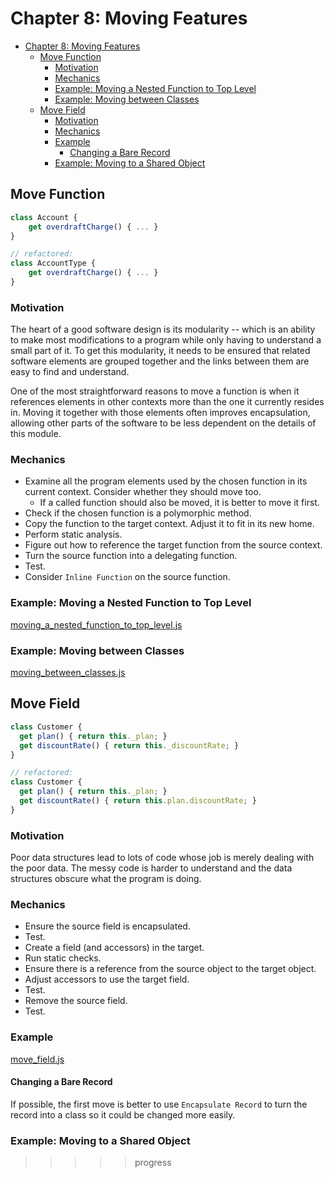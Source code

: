 # Chapter 8: Moving Features

- [Chapter 8: Moving Features](#chapter-8-moving-features)
  - [Move Function](#move-function)
    - [Motivation](#motivation)
    - [Mechanics](#mechanics)
    - [Example: Moving a Nested Function to Top Level](#example-moving-a-nested-function-to-top-level)
    - [Example: Moving between Classes](#example-moving-between-classes)
  - [Move Field](#move-field)
    - [Motivation](#motivation-1)
    - [Mechanics](#mechanics-1)
    - [Example](#example)
      - [Changing a Bare Record](#changing-a-bare-record)
    - [Example: Moving to a Shared Object](#example-moving-to-a-shared-object)

## Move Function

```js
class Account {
    get overdraftCharge() { ... }
}

// refactored:
class AccountType {
    get overdraftCharge() { ... }
}
```

### Motivation

The heart of a good software design is its modularity -- which is an ability to
make most modifications to a program while only having to understand a small
part of it. To get this modularity, it needs to be ensured that related software
elements are grouped together and the links between them are easy to find and
understand.

One of the most straightforward reasons to move a function is when it references
elements in other contexts more than the one it currently resides in. Moving it
together with those elements often improves encapsulation, allowing other parts
of the software to be less dependent on the details of this module.

### Mechanics

- Examine all the program elements used by the chosen function in its current
  context. Consider whether they should move too.
  - If a called function should also be moved, it is better to move it first.
- Check if the chosen function is a polymorphic method.
- Copy the function to the target context. Adjust it to fit in its new home.
- Perform static analysis.
- Figure out how to reference the target function from the source context.
- Turn the source function into a delegating function.
- Test.
- Consider `Inline Function` on the source function.

### Example: Moving a Nested Function to Top Level

[moving_a_nested_function_to_top_level.js](moving_a_nested_function_to_top_level.js)

### Example: Moving between Classes

[moving_between_classes.js](moving_between_classes.js)

## Move Field

```js
class Customer {
  get plan() { return this._plan; }
  get discountRate() { return this._discountRate; }
}

// refactored:
class Customer {
  get plan() { return this._plan; }
  get discountRate() { return this.plan.discountRate; }
}
```

### Motivation

Poor data structures lead to lots of code whose job is merely dealing with the
poor data. The messy code is harder to understand and the data structures
obscure what the program is doing.

### Mechanics

- Ensure the source field is encapsulated.
- Test.
- Create a field (and accessors) in the target.
- Run static checks.
- Ensure there is a reference from the source object to the target object.
- Adjust accessors to use the target field.
- Test.
- Remove the source field.
- Test.

### Example

[move_field.js](move_field.js)

#### Changing a Bare Record

If possible, the first move is better to use `Encapsulate Record` to turn the
record into a class so it could be changed more easily.

### Example: Moving to a Shared Object

>>>>> progress
